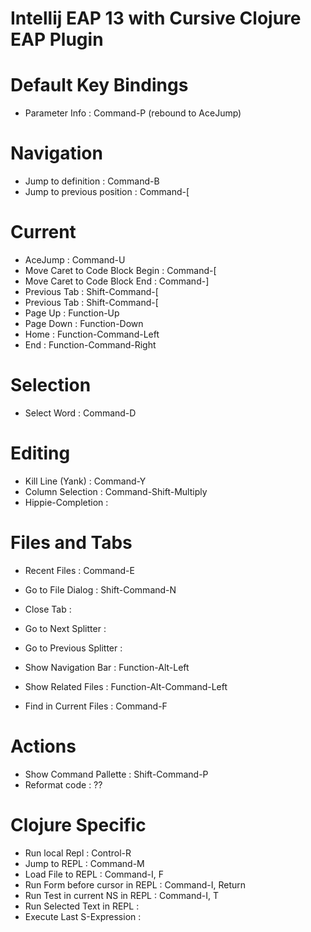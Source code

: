# Intellij EAP 13 with Cursive Clojure EAP Plugin

# Default Key Bindings

- Parameter Info : Command-P (rebound to AceJump)

# Navigation

- Jump to definition : Command-B
- Jump to previous position : Command-[

# Current

- AceJump : Command-U
- Move Caret to Code Block Begin : Command-[
- Move Caret to Code Block End : Command-]
- Previous Tab : Shift-Command-[
- Previous Tab : Shift-Command-[
- Page Up : Function-Up
- Page Down : Function-Down
- Home : Function-Command-Left
- End : Function-Command-Right

# Selection

- Select Word : Command-D

# Editing

- Kill Line (Yank) : Command-Y
- Column Selection : Command-Shift-Multiply
- Hippie-Completion :

# Files and Tabs

- Recent Files : Command-E
- Go to File Dialog : Shift-Command-N
- Close Tab :

- Go to Next Splitter :
- Go to Previous Splitter :

- Show Navigation Bar : Function-Alt-Left
- Show Related Files : Function-Alt-Command-Left
- Find in Current Files : Command-F

# Actions

- Show Command Pallette : Shift-Command-P
- Reformat code : ??

# Clojure Specific

- Run local Repl : Control-R
- Jump to REPL : Command-M
- Load File to REPL : Command-I, F
- Run Form before cursor in REPL : Command-I, Return
- Run Test in current NS in REPL : Command-I, T
- Run Selected Text in REPL :
- Execute Last S-Expression :
